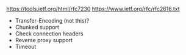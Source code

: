 https://tools.ietf.org/html/rfc7230
https://www.ietf.org/rfc/rfc2616.txt

- Transfer-Encoding (not this)?
- Chunked support
- Check connection headers
- Reverse proxy support
- Timeout
